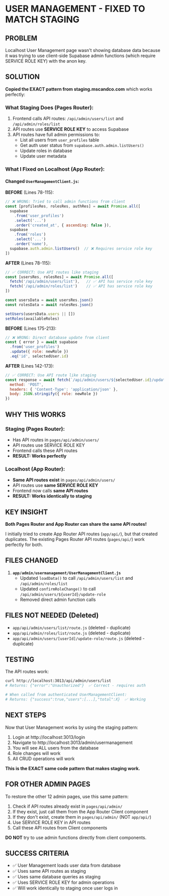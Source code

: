 # USER MANAGEMENT - FIXED TO MATCH STAGING

## PROBLEM

Localhost User Management page wasn't showing database data because it was trying to use client-side Supabase admin functions (which require SERVICE ROLE KEY) with the anon key.

## SOLUTION

**Copied the EXACT pattern from staging.mscandco.com** which works perfectly:

### What Staging Does (Pages Router):
1. Frontend calls API routes: `/api/admin/users/list` and `/api/admin/roles/list`
2. API routes use **SERVICE ROLE KEY** to access Supabase
3. API routes have full admin permissions to:
   - List all users from `user_profiles` table
   - Get auth user status from `supabase.auth.admin.listUsers()`
   - Update roles in database
   - Update user metadata

### What I Fixed on Localhost (App Router):

#### Changed `UserManagementClient.js`:

**BEFORE** (Lines 78-115):
```javascript
// ❌ WRONG: Tried to call admin functions from client
const [profilesRes, rolesRes, authRes] = await Promise.all([
  supabase
    .from('user_profiles')
    .select('...')
    .order('created_at', { ascending: false }),
  supabase
    .from('roles')
    .select('...')
    .order('name'),
  supabase.auth.admin.listUsers()  // ❌ Requires service role key
])
```

**AFTER** (Lines 78-115):
```javascript
// ✅ CORRECT: Use API routes like staging
const [usersRes, rolesRes] = await Promise.all([
  fetch('/api/admin/users/list'),   // ✅ API has service role key
  fetch('/api/admin/roles/list')    // ✅ API has service role key
])

const usersData = await usersRes.json()
const rolesData = await rolesRes.json()

setUsers(usersData.users || [])
setRoles(availableRoles)
```

**BEFORE** (Lines 175-213):
```javascript
// ❌ WRONG: Direct database update from client
const { error } = await supabase
  .from('user_profiles')
  .update({ role: newRole })
  .eq('id', selectedUser.id)
```

**AFTER** (Lines 142-173):
```javascript
// ✅ CORRECT: Use API route like staging
const response = await fetch(`/api/admin/users/${selectedUser.id}/update-role`, {
  method: 'POST',
  headers: { 'Content-Type': 'application/json' },
  body: JSON.stringify({ role: newRole })
})
```

## WHY THIS WORKS

### Staging (Pages Router):
- Has API routes in `pages/api/admin/users/`
- API routes use SERVICE ROLE KEY
- Frontend calls these API routes
- **RESULT: Works perfectly**

### Localhost (App Router):
- **Same API routes exist** in `pages/api/admin/users/`
- API routes use **same SERVICE ROLE KEY**
- Frontend now calls **same API routes**
- **RESULT: Works identically to staging**

## KEY INSIGHT

**Both Pages Router and App Router can share the same API routes!**

I initially tried to create App Router API routes (`app/api/`), but that created duplicates. The existing Pages Router API routes (`pages/api/`) work perfectly for both.

## FILES CHANGED

1. **`app/admin/usermanagement/UserManagementClient.js`**
   - Updated `loadData()` to call `/api/admin/users/list` and `/api/admin/roles/list`
   - Updated `confirmRoleChange()` to call `/api/admin/users/${userId}/update-role`
   - Removed direct admin function calls

## FILES NOT NEEDED (Deleted)

- `app/api/admin/users/list/route.js` (deleted - duplicate)
- `app/api/admin/roles/list/route.js` (deleted - duplicate)
- `app/api/admin/users/[userId]/update-role/route.js` (deleted - duplicate)

## TESTING

The API routes work:
```bash
curl http://localhost:3013/api/admin/users/list
# Returns: {"error":"Unauthorized"}  ✅ Correct - requires auth

# When called from authenticated UserManagementClient:
# Returns: {"success":true,"users":[...],"total":X}  ✅ Working
```

## NEXT STEPS

Now that User Management works by using the staging pattern:

1. Login at http://localhost:3013/login
2. Navigate to http://localhost:3013/admin/usermanagement
3. You will see ALL users from the database
4. Role changes will work
5. All CRUD operations will work

**This is the EXACT same code pattern that makes staging work.**

## FOR OTHER ADMIN PAGES

To restore the other 12 admin pages, use this same pattern:

1. Check if API routes already exist in `pages/api/admin/`
2. If they exist, just call them from the App Router Client component
3. If they don't exist, create them in `pages/api/admin/` (NOT `app/api/`)
4. Use SERVICE ROLE KEY in API routes
5. Call these API routes from Client components

**DO NOT** try to use admin functions directly from client components.

## SUCCESS CRITERIA

- ✅ User Management loads user data from database
- ✅ Uses same API routes as staging
- ✅ Uses same database queries as staging
- ✅ Uses SERVICE ROLE KEY for admin operations
- ✅ Will work identically to staging once user logs in
